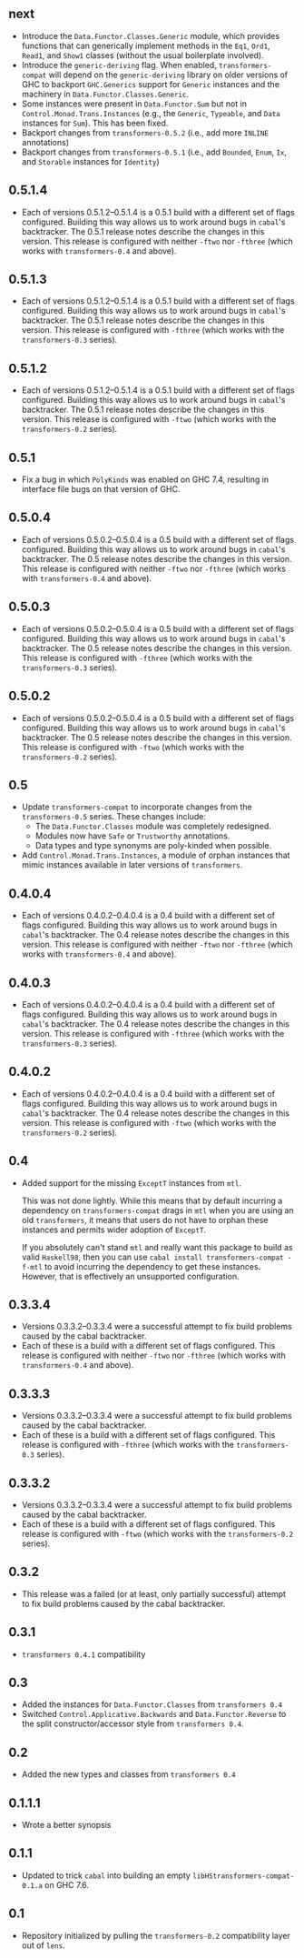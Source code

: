 next
----
* Introduce the `Data.Functor.Classes.Generic` module, which provides functions that can generically implement methods in the `Eq1`, `Ord1`, `Read1`, and `Show1` classes (without the usual boilerplate involved).
* Introduce the `generic-deriving` flag. When enabled, `transformers-compat` will depend on the `generic-deriving` library on older versions of GHC to backport `GHC.Generics` support for `Generic` instances and the machinery in `Data.Functor.Classes.Generic`.
* Some instances were present in `Data.Functor.Sum` but not in `Control.Monad.Trans.Instances` (e.g., the `Generic`, `Typeable`, and `Data` instances for `Sum`). This has been fixed.
* Backport changes from `transformers-0.5.2` (i.e., add more `INLINE` annotations)
* Backport changes from `transformers-0.5.1` (i.e., add `Bounded`, `Enum`, `Ix`, and `Storable` instances for `Identity`)

0.5.1.4
-------
* Each of versions 0.5.1.2–0.5.1.4 is a 0.5.1 build with a different set of flags configured. Building this way allows us to work around bugs in `cabal`'s backtracker. The 0.5.1 release notes describe the changes in this version.
  This release is configured with neither `-ftwo` nor `-fthree` (which works with `transformers-0.4` and above).

0.5.1.3
-------
* Each of versions 0.5.1.2–0.5.1.4 is a 0.5.1 build with a different set of flags configured. Building this way allows us to work around bugs in `cabal`'s backtracker. The 0.5.1 release notes describe the changes in this version.
  This release is configured with `-fthree` (which works with the `transformers-0.3` series).

0.5.1.2
-------
* Each of versions 0.5.1.2–0.5.1.4 is a 0.5.1 build with a different set of flags configured. Building this way allows us to work around bugs in `cabal`'s backtracker. The 0.5.1 release notes describe the changes in this version.
  This release is configured with `-ftwo` (which works with the `transformers-0.2` series).

0.5.1
-----
* Fix a bug in which `PolyKinds` was enabled on GHC 7.4, resulting in interface file bugs on that version of GHC.

0.5.0.4
-------
* Each of versions 0.5.0.2–0.5.0.4 is a 0.5 build with a different set of flags configured. Building this way allows us to work around bugs in `cabal`'s backtracker. The 0.5 release notes describe the changes in this version.
  This release is configured with neither `-ftwo` nor `-fthree` (which works with `transformers-0.4` and above).

0.5.0.3
-------
* Each of versions 0.5.0.2–0.5.0.4 is a 0.5 build with a different set of flags configured. Building this way allows us to work around bugs in `cabal`'s backtracker. The 0.5 release notes describe the changes in this version.
  This release is configured with `-fthree` (which works with the `transformers-0.3` series).

0.5.0.2
-------
* Each of versions 0.5.0.2–0.5.0.4 is a 0.5 build with a different set of flags configured. Building this way allows us to work around bugs in `cabal`'s backtracker. The 0.5 release notes describe the changes in this version.
  This release is configured with `-ftwo` (which works with the `transformers-0.2` series).

0.5
---
* Update `transformers-compat` to incorporate changes from the `transformers-0.5` series. These changes include:
  * The `Data.Functor.Classes` module was completely redesigned.
  * Modules now have `Safe` or `Trustworthy` annotations.
  * Data types and type synonyms are poly-kinded when possible.
* Add `Control.Monad.Trans.Instances`, a module of orphan instances that mimic instances available in later versions of `transformers`.

0.4.0.4
-------
* Each of versions 0.4.0.2–0.4.0.4 is a 0.4 build with a different set of flags configured. Building this way allows us to work around bugs in `cabal`'s backtracker. The 0.4 release notes describe the changes in this version.
  This release is configured with neither `-ftwo` nor `-fthree` (which works with `transformers-0.4` and above).

0.4.0.3
-------
* Each of versions 0.4.0.2–0.4.0.4 is a 0.4 build with a different set of flags configured. Building this way allows us to work around bugs in `cabal`'s backtracker. The 0.4 release notes describe the changes in this version.
  This release is configured with `-fthree` (which works with the `transformers-0.3` series).

0.4.0.2
-------
* Each of versions 0.4.0.2–0.4.0.4 is a 0.4 build with a different set of flags configured. Building this way allows us to work around bugs in `cabal`'s backtracker. The 0.4 release notes describe the changes in this version.
  This release is configured with `-ftwo` (which works with the `transformers-0.2` series).

0.4
---
* Added support for the missing `ExceptT` instances from `mtl`.

  This was not done lightly. While this means that by default incurring a dependency on `transformers-compat` drags in `mtl` when you are
  using an old `transformers`, it means that users do not have to orphan these instances and permits wider adoption of `ExceptT`.

  If you absolutely can't stand `mtl` and really want this package to build as valid `Haskell98`, then you can use `cabal install transformers-compat -f-mtl` to avoid incurring the dependency to get these instances. However, that is effectively an unsupported configuration.

0.3.3.4
-------
* Versions 0.3.3.2–0.3.3.4 were a successful attempt to fix build problems caused by the cabal backtracker.
* Each of these is a build with a different set of flags configured.
  This release is configured with neither `-ftwo` nor `-fthree` (which works with `transformers-0.4` and above).

0.3.3.3
-------
* Versions 0.3.3.2–0.3.3.4 were a successful attempt to fix build problems caused by the cabal backtracker.
* Each of these is a build with a different set of flags configured.
  This release is configured with `-fthree` (which works with the `transformers-0.3` series).

0.3.3.2
-------
* Versions 0.3.3.2–0.3.3.4 were a successful attempt to fix build problems caused by the cabal backtracker.
* Each of these is a build with a different set of flags configured.
  This release is configured with `-ftwo` (which works with the `transformers-0.2` series).

0.3.2
-----
* This release was a failed (or at least, only partially successful) attempt to fix build problems caused by the cabal backtracker.

0.3.1
-----
* `transformers 0.4.1` compatibility

0.3
---
* Added the instances for `Data.Functor.Classes` from `transformers 0.4`
* Switched `Control.Applicative.Backwards` and `Data.Functor.Reverse` to the split constructor/accessor style from `transformers 0.4`.

0.2
---
* Added the new types and classes from `transformers 0.4`

0.1.1.1
-------
* Wrote a better synopsis

0.1.1
-----
* Updated to trick `cabal` into building an empty `libHStransformers-compat-0.1.a` on GHC 7.6.

0.1
---
* Repository initialized by pulling the `transformers-0.2` compatibility layer out of `lens`.
